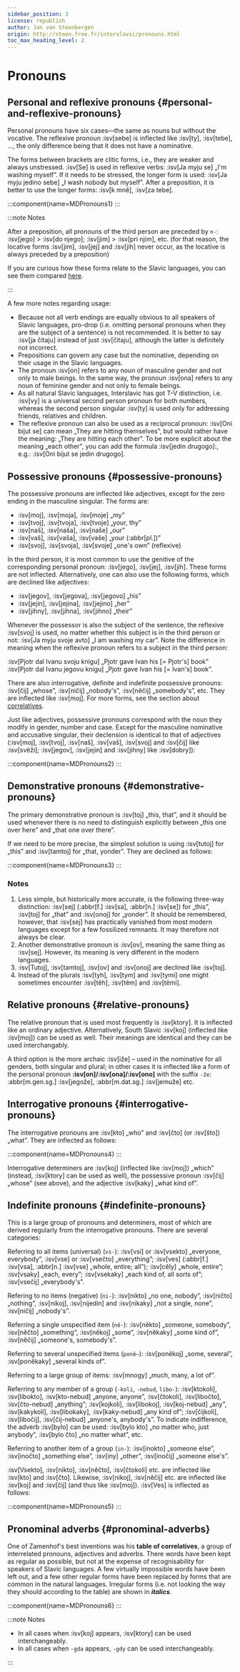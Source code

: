 ```yaml
---
sidebar_position: 3
license: republish
author: Jan van Steenbergen
origin: http://steen.free.fr/interslavic/pronouns.html
toc_max_heading_level: 2
---
```


# Pronouns

## Personal and reflexive pronouns \{#personal-and-reflexive-pronouns}

Personal pronouns have six cases—the same as nouns but without the vocative. The reflexive pronoun :isv[sebe] is inflected like :isv[ty], :isv[tebe], …, the only difference being that it does not have a nominative.

The forms between brackets are clitic forms, i.e., they are weaker and always unstressed. :isv[Se] is used in reflexive verbs: :isv[Ja myju se] „I'm washing myself”. If it needs to be stressed, the longer form is used: :isv[Ja myju jedino sebe] „I wash nobody but myself”. After a preposition, it is better to use the longer forms: :isv[k mně], :isv[za tebe].

:::component{name=MDPronouns1}
:::

:::note Notes

After a preposition, all pronouns of the third person are preceded by `n-`: :isv[jego] > :isv[do njego]; :isv[jim] > :isv[pri njim], etc. (for that reason, the locative forms :isv[jim], :isv[jej] and :isv[jih] never occur, as the locative is always preceded by a preposition)

If you are curious how these forms relate to the Slavic languages, you can see them compared [here][1].

:::

A few more notes regarding usage:

- Because not all verb endings are equally obvious to all speakers of Slavic languages, pro-drop (i.e. omitting personal pronouns when they are the subject of a sentence) is not recommended. It is better to say :isv[ja čitaju] instead of just :isv[čitaju], although the latter is definitely not incorrect.
- Prepositions can govern any case but the nominative, depending on their usage in the Slavic languages.
- The pronoun :isv[on] refers to any noun of masculine gender and not only to male beings. In the same way, the pronoun :isv[ona] refers to any noun of feminine gender and not only to female beings.
- As all natural Slavic languages, Interslavic has got T-V distinction, i.e. :isv[vy] is a universal second person pronoun for both numbers, whereas the second person singular :isv[ty] is used only for addressing friends, relatives and children.
- The reflexive pronoun can also be used as a reciprocal pronoun: :isv[Oni bijut se] can mean „They are hitting themselves”, but would rather have the meaning: „They are hitting each other”. To be more explicit about the meaning „each other”, you can add the formula :isv[jedin drugogo]:, e.g.: :isv[Oni bijut se jedin drugogo].

## Possessive pronouns \{#possessive-pronouns}

The possessive pronouns are inflected like adjectives, except for the zero ending in the masculine singular. The forms are:

- :isv[moj], :isv[moja], :isv[moje] „my”
- :isv[tvoj], :isv[tvoja], :isv[tvoje] „your, thy”
- :isv[naš], :isv[naša], :isv[naše] „our”
- :isv[vaš], :isv[vaša], :isv[vaše] „your (:abbr[pl.])”
- :isv[svoj], :isv[svoja], :isv[svoje] „one's own” (reflexive)

In the third person, it is most common to use the genitive of the corresponding personal pronoun: :isv[jego], :isv[jej], :isv[jih]. These forms are not inflected. Alternatively, one can also use the following forms, which are declined like adjectives:

- :isv[jegov], :isv[jegova], :isv[jegovo] „his”
- :isv[jejin], :isv[jejina], :isv[jejino] „her”
- :isv[jihny], :isv[jihna], :isv[jihno] „their”

Whenever the possessor is also the subject of the sentence, the reflexive :isv[svoj] is used, no matter whether this subject is in the third person or not: :isv[Ja myju svoje avto] „I am washing my car”. Note the difference in meaning when the reflexive pronoun refers to a subject in the third person:

:isv[Pjotr dal Ivanu svoju knigu] „Pjotr gave Ivan his \[= Pjotr's] book”
:isv[Pjotr dal Ivanu jegovu knigu] „Pjotr gave Ivan his \[= Ivan's] book”.

There are also interrogative, definite and indefinite possessive pronouns: :isv[čij] „whose”, :isv[ničij] „nobody's”, :isv[něčij] „somebody's”, etc. They are inflected like :isv[moj]. For more forms, see the section about [correlatives][2].

Just like adjectives, possessive pronouns correspond with the noun they modify in gender, number and case. Except for the masculine nominative and accusative singular, their declension is identical to that of adjectives (:isv[moj], :isv[tvoj], :isv[naš], :isv[vaš], :isv[svoj] and :isv[čij] like :isv[svěži]; :isv[jegov], :isv[jejin] and :isv[jihny] like :isv[dobry]):

:::component{name=MDPronouns2}
:::

## Demonstrative pronouns \{#demonstrative-pronouns}

The primary demonstrative pronoun is :isv[toj] „this, that”, and it should be used whenever there is no need to distinguish explicitly between „this one over here” and „that one over there”.

If we need to be more precise, the simplest solution is using :isv[tutoj] for „this” and :isv[tamtoj] for „that, yonder”. They are declined as follows:

:::component{name=MDPronouns3}
:::

### Notes

1. Less simple, but historically more accurate, is the following three-way distinction: :isv[sej] (:abbr[f.] :isv[sa], :abbr[n.] :isv[se]) for „this”, :isv[toj] for „that” and :isv[onoj] for „yonder”. It should be remembered, however, that :isv[sej] has practically vanished from most modern languages except for a few fossilized remnants. It may therefore not always be clear.
2. Another demonstrative pronoun is :isv[ov], meaning the same thing as :isv[sej]. However, its meaning is very different in the modern languages.
3. :isv[Tutoj], :isv[tamtoj], :isv[ov] and :isv[onoj] are declined like :isv[toj].
4. Instead of the plurals :isv[tyh], :isv[tym] and :isv[tymi] one might sometimes encounter :isv[těh], :isv[těm] and :isv[těmi].

## Relative pronouns \{#relative-pronouns}

The relative pronoun that is used most frequently is :isv[ktory]. It is inflected like an ordinary adjective. Alternatively, South Slavic :isv[koj] (inflected like :isv[moj]) can be used as well. Their meanings are identical and they can be used interchangably.

A third option is the more archaic :isv[iže] – used in the nominative for all genders, both singular and plural; in other cases it is inflected like a form of the personal pronoun **:isv[on]/:isv[ona]/:isv[ono]** with the suffix `-že`: :abbr[m.gen.sg.] :isv[jegože], :abbr[m.dat.sg.] :isv[jemuže] etc.

## Interrogative pronouns \{#interrogative-pronouns}

The interrogative pronouns are :isv[kto] „who” and :isv[čto] (or :isv[što]) „what”. They are inflected as follows:

:::component{name=MDPronouns4}
:::

Interrogative determiners are :isv[koj] (inflected like :isv[moj]) „which” (instead, :isv[ktory] can be used as well), the possessive pronoun :isv[čij] „whose” (see above), and the adjective :isv[kaky] „what kind of”.

## Indefinite pronouns \{#indefinite-pronouns}

This is a large group of pronouns and determiners, most of which are derived regularly from the interrogative pronouns. There are several categories:

Referring to all items (universal) (`vs-`): :isv[vsi] or :isv[vsekto] „everyone, everybody”, :isv[vse] or :isv[vsečto] „everything”; :isv[ves] (:abbr[f.] :isv[vsa], :abbr[n.] :isv[vse] „whole, entire; all”); :isv[cěly] „whole, entire”; :isv[vsaky] „each, every”; :isv[vsekaky] „each kind of, all sorts of”; :isv[vsečij] „everybody's”.

Refering to no items (negative) (`ni-`): :isv[nikto] „no one, nobody”, :isv[ničto] „nothing”, :isv[nikoj], :isv[nijedin] and :isv[nikaky] „not a single, none”, :isv[ničij] „nobody's”.

Referring a single unspecified item (`ně-`): :isv[někto] „someone, somebody”, :isv[něčto] „something”, :isv[někoj] „some”, :isv[někaky] „some kind of”, :isv[něčij] „someone's, somebody's”.

Referring to several unspecified items (`poně–`): :isv[poněkoj] „some, several”, :isv[poněkaky] „several kinds of”.

Referring to a large group of items: :isv[mnogy] „much, many, a lot of”.

Referring to any member of a group (`-koli`, `-nebud`, `libo-`): :isv[ktokoli], :isv[libokto], :isv[kto-nebud] „anyone, anyone”, :isv[čtokoli], :isv[libočto], :isv[čto-nebud] „anything”; :isv[kojkoli], :isv[libokoj], :isv[koj-nebud] „any”, :isv[kakykoli], :isv[libokaky], :isv[kaky-nebud] „any kind of”; :isv[čijkoli], :isv[libočij], :isv[čij-nebud] „anyone's, anybody's”. To indicate indifference, the adverb :isv[bylo] can be used: :isv[bylo kto] „no matter who, just anybody”, :isv[bylo čto] „no matter what”, etc.

Referring to another item of a group (`in-`): :isv[inokto] „someone else”, :isv[inočto] „something else”, :isv[iny] „other”, :isv[inočij] „someone else's”.

:isv[Vsekto], :isv[nikto], :isv[něčto], :isv[čtokoli] etc. are inflected like :isv[kto] and :isv[čto]. Likewise, :isv[nikoj], :isv[něčij] etc. are inflected like :isv[koj] and :isv[čij] (and thus like :isv[moj]). :isv[Ves] is inflected as follows:

:::component{name=MDPronouns5}
:::

## Pronominal adverbs \{#pronominal-adverbs}

One of Zamenhof's best inventions was his **table of correlatives**, a group of interrelated pronouns, adjectives and adverbs. There words have been kept as regular as possible, but not at the expense of recognisability for speakers of Slavic languages. A few virtually impossible words have been left out, and a few other regular forms have been replaced by forms that are common in the natural languages. Irregular forms (i.e. not looking the way they should according to the table) are shown in _**italics**_.

:::component{name=MDPronouns6}
:::

:::note Notes

- In all cases when :isv[koj] appears, :isv[ktory] can be used interchangeably.
- In all cases when `-gda` appears, `-gdy` can be used interchangeably.

:::

[1]: http://steen.free.fr/interslavic/slavic_pronouns.html
[2]: #pronominal_adverbs
